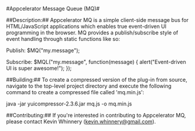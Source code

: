 #Appcelerator Message Queue (MQ)#

##Description:##
Appcelerator MQ is a simple client-side message bus for HTML/JavaScript applications
which enables true event-driven UI programming in the browser.  MQ provides a
publish/subscribe style of event handling through static functions like so:

Publish:
$MQ("my.message");

Subscribe:
$MQL("my.message", function(message) {
  alert("Event-driven UI is super awesome!");
});

##Building:##
To create a compressed version of the plug-in from source, navigate to the 
top-level project directory and execute the following command to create a
compressed file called 'mq.min.js':

java -jar yuicompressor-2.3.6.jar mq.js -o mq.min.js

##Contributing:##
If you're interested in contributing to Appcelerator MQ, please contact Kevin
Whinnery (kevin.whinnery@gmail.com).
